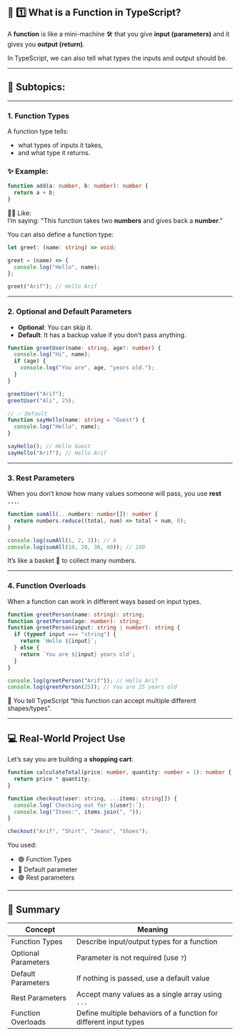 ## 🍭 1️⃣ What is a Function in TypeScript?

A **function** is like a mini-machine 🛠️ that you give **input (parameters)** and it gives you **output (return)**.

In TypeScript, we can also tell what types the inputs and output should be.

---

## 📘 Subtopics:

---

### 1. **Function Types**

A function type tells:
- what types of inputs it takes,
- and what type it returns.

### ✨ Example:

```ts
function add(a: number, b: number): number {
  return a + b;
}
```

👶🏻 Like:  
I’m saying: "This function takes two **numbers** and gives back a **number**."

You can also define a function type:

```ts
let greet: (name: string) => void;

greet = (name) => {
  console.log("Hello", name);
};

greet("Arif"); // Hello Arif
```

---

### 2. **Optional and Default Parameters**

- **Optional**: You can skip it.
- **Default**: It has a backup value if you don’t pass anything.

```ts
function greetUser(name: string, age?: number) {
  console.log("Hi", name);
  if (age) {
    console.log("You are", age, "years old.");
  }
}

greetUser("Arif");
greetUser("Ali", 25);

// ✅ Default
function sayHello(name: string = "Guest") {
  console.log("Hello", name);
}

sayHello(); // Hello Guest
sayHello("Arif"); // Hello Arif
```

---

### 3. **Rest Parameters**

When you don’t know how many values someone will pass, you use **rest `...`**.

```ts
function sumAll(...numbers: number[]): number {
  return numbers.reduce((total, num) => total + num, 0);
}

console.log(sumAll(1, 2, 3)); // 6
console.log(sumAll(10, 20, 30, 40)); // 100
```

It’s like a basket 🎒 to collect many numbers.

---

### 4. **Function Overloads**

When a function can work in different ways based on input types.

```ts
function greetPerson(name: string): string;
function greetPerson(age: number): string;
function greetPerson(input: string | number): string {
  if (typeof input === "string") {
    return `Hello ${input}`;
  } else {
    return `You are ${input} years old`;
  }
}

console.log(greetPerson("Arif")); // Hello Arif
console.log(greetPerson(25)); // You are 25 years old
```

🧠 You tell TypeScript “this function can accept multiple different shapes/types”.

---

## 💻 Real-World Project Use

Let’s say you are building a **shopping cart**:

```ts
function calculateTotal(price: number, quantity: number = 1): number {
  return price * quantity;
}

function checkout(user: string, ...items: string[]) {
  console.log(`Checking out for ${user}:`);
  console.log("Items:", items.join(", "));
}

checkout("Arif", "Shirt", "Jeans", "Shoes");
```

You used:
- 🟢 Function Types
- 🔵 Default parameter
- 🟣 Rest parameters

---

## 🧠 Summary

| Concept                 | Meaning                                                                 |
|-------------------------|-------------------------------------------------------------------------|
| Function Types          | Describe input/output types for a function                              |
| Optional Parameters     | Parameter is not required (use `?`)                                     |
| Default Parameters      | If nothing is passed, use a default value                               |
| Rest Parameters         | Accept many values as a single array using `...`                        |
| Function Overloads      | Define multiple behaviors of a function for different input types       |

